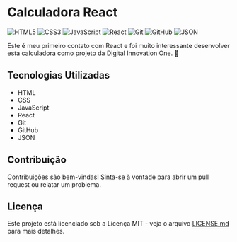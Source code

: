 # Calculadora React

![HTML5](https://img.shields.io/badge/HTML5-E34F26?logo=html5&logoColor=white)
![CSS3](https://img.shields.io/badge/CSS3-1572B6?logo=css3&logoColor=white)
![JavaScript](https://img.shields.io/badge/JavaScript-F7DF1E?logo=javascript&logoColor=black)
![React](https://img.shields.io/badge/React-61DAFB?logo=react&logoColor=black)
![Git](https://img.shields.io/badge/Git-F05032?logo=git&logoColor=white)
![GitHub](https://img.shields.io/badge/GitHub-181717?logo=github&logoColor=white)
![JSON](https://img.shields.io/badge/JSON-000000?logo=json&logoColor=white)



Este é meu primeiro contato com React e foi muito interessante desenvolver esta calculadora como projeto da Digital Innovation One. 🚀

## Tecnologias Utilizadas

- HTML
- CSS
- JavaScript
- React
- Git
- GitHub
- JSON

## Contribuição

Contribuições são bem-vindas! Sinta-se à vontade para abrir um pull request ou relatar um problema.

## Licença

Este projeto está licenciado sob a Licença MIT - veja o arquivo [LICENSE.md](LICENSE.md) para mais detalhes.


